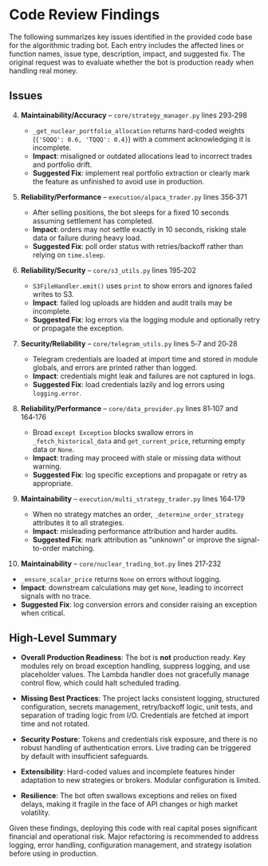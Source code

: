 # Code Review Findings

The following summarizes key issues identified in the provided code base for the algorithmic trading bot. Each entry includes the affected lines or function names, issue type, description, impact, and suggested fix. The original request was to evaluate whether the bot is production ready when handling real money.

## Issues

4. **Maintainability/Accuracy** – `core/strategy_manager.py` lines 293‑298
   - `_get_nuclear_portfolio_allocation` returns hard-coded weights (`{'SQQQ': 0.6, 'TQQQ': 0.4}`) with a comment acknowledging it is incomplete.
   - **Impact**: misaligned or outdated allocations lead to incorrect trades and portfolio drift.
   - **Suggested Fix**: implement real portfolio extraction or clearly mark the feature as unfinished to avoid use in production.

5. **Reliability/Performance** – `execution/alpaca_trader.py` lines 356‑371
   - After selling positions, the bot sleeps for a fixed 10 seconds assuming settlement has completed.
   - **Impact**: orders may not settle exactly in 10 seconds, risking stale data or failure during heavy load.
   - **Suggested Fix**: poll order status with retries/backoff rather than relying on `time.sleep`.

6. **Reliability/Security** – `core/s3_utils.py` lines 195‑202
   - `S3FileHandler.emit()` uses `print` to show errors and ignores failed writes to S3.
   - **Impact**: failed log uploads are hidden and audit trails may be incomplete.
   - **Suggested Fix**: log errors via the logging module and optionally retry or propagate the exception.

7. **Security/Reliability** – `core/telegram_utils.py` lines 5‑7 and 20‑28
   - Telegram credentials are loaded at import time and stored in module globals, and errors are printed rather than logged.
   - **Impact**: credentials might leak and failures are not captured in logs.
   - **Suggested Fix**: load credentials lazily and log errors using `logging.error`.

8. **Reliability/Performance** – `core/data_provider.py` lines 81‑107 and 164‑176
   - Broad `except Exception` blocks swallow errors in `_fetch_historical_data` and `get_current_price`, returning empty data or `None`.
   - **Impact**: trading may proceed with stale or missing data without warning.
   - **Suggested Fix**: log specific exceptions and propagate or retry as appropriate.

9. **Maintainability** – `execution/multi_strategy_trader.py` lines 164‑179
   - When no strategy matches an order, `_determine_order_strategy` attributes it to all strategies.
   - **Impact**: misleading performance attribution and harder audits.
   - **Suggested Fix**: mark attribution as "unknown" or improve the signal-to-order matching.

10. **Maintainability** – `core/nuclear_trading_bot.py` lines 217‑232

- `_ensure_scalar_price` returns `None` on errors without logging.
- **Impact**: downstream calculations may get `None`, leading to incorrect signals with no trace.
- **Suggested Fix**: log conversion errors and consider raising an exception when critical.

## High-Level Summary

- **Overall Production Readiness**: The bot is **not** production ready. Key modules rely on broad exception handling, suppress logging, and use placeholder values. The Lambda handler does not gracefully manage control flow, which could halt scheduled trading.

- **Missing Best Practices**: The project lacks consistent logging, structured configuration, secrets management, retry/backoff logic, unit tests, and separation of trading logic from I/O. Credentials are fetched at import time and not rotated.

- **Security Posture**: Tokens and credentials risk exposure, and there is no robust handling of authentication errors. Live trading can be triggered by default with insufficient safeguards.

- **Extensibility**: Hard-coded values and incomplete features hinder adaptation to new strategies or brokers. Modular configuration is limited.

- **Resilience**: The bot often swallows exceptions and relies on fixed delays, making it fragile in the face of API changes or high market volatility.

Given these findings, deploying this code with real capital poses significant financial and operational risk. Major refactoring is recommended to address logging, error handling, configuration management, and strategy isolation before using in production.
